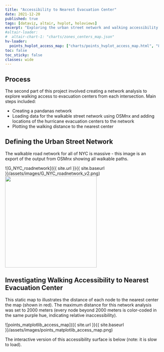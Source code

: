 ```yaml
---
title: "Accessibility to Nearest Evacuation Center"
date: 2021-12-20
published: true
tags: [dataviz, altair, hvplot, holoviews]
excerpt: "Exploring the urban street network and walking accessibility to nearest evacuation centers."
#altair-loader:
#  altair-chart-1: "charts/zones_centers_map.json"
hv-loader:
  points_hvplot_access_map: ["charts/points_hvplot_access_map.html", "800"] # second argument is the height
toc: false
toc_sticky: false
classes: wide
---
```

## Process 
The second part of this project involved creating a network analysis to explore walking access to evacuation centers from each intersection. Main steps included:
* Creating a pandanas network
* Loading data for the walkable street network using OSMnx and adding locations of the hurricane evacuation centers to the network
* Plotting the walking distance to the nearest center

## Defining the Urban Street Network
The walkable road network for all of NYC is massive - this image is an export of the output from OSMnx showing all walkable paths.

![G_NYC_roadnetwork]({{ site.url }}{{ site.baseurl }}/assets/images/G_NYC_roadnetwork_v2.png)
<img src="G_NYC_roadnetwork_v2.png" height="300">


## Investigating Walking Accessibility to Nearest Evacuation Center
This static map to illustrates the distance of each node to the nearest center the map (shown in red). The maximum distance for this network analysis was set to 2000 meters (every node beyond 2000 meters is color-coded in the same purple hue, indicating relative inaccessibility).

![points_matplotlib_access_map]({{ site.url }}{{ site.baseurl }}/assets/images/points_matplotlib_access_map.png)

The interactive version of this accessibility surface is below (note: it is slow to load).
<div id="points_hvplot_access_map"></div>

